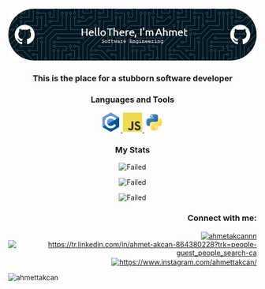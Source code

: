 <p align="center">
  <img
    src="https://github.com/ahmettakcan/ahmettakcan/blob/main/img/github-header-image%20(1).png"
    alt="Failed"
  />
</p>

<h3 align="center"> This is the place for a stubborn software developer </h3>

<h3 align="center">Languages and Tools</h3>
<p align="center"> <a href="https://www.cprogramming.com/" target="_blank" rel="noreferrer"> <img src="https://raw.githubusercontent.com/devicons/devicon/master/icons/c/c-original.svg" alt="c" width="40" height="40"/> </a> <a href="https://developer.mozilla.org/en-US/docs/Web/JavaScript" target="_blank" rel="noreferrer"> <img src="https://raw.githubusercontent.com/devicons/devicon/master/icons/javascript/javascript-original.svg" alt="javascript" width="40" height="40"/> </a> <a href="https://www.python.org" target="_blank" rel="noreferrer"> <img src="https://raw.githubusercontent.com/devicons/devicon/master/icons/python/python-original.svg" alt="python" width="40" height="40"/> </a> </p>

<h3 align="center">My Stats</h3>

<p align="center">
  <img
    src="http://github-readme-streak-stats.herokuapp.com?user=ahmettakcan&theme=gotham&hide_border=true&date_format=%5BY%20%5DM%20j)"
    alt="Failed"
  />
</p>

<p align="center">
  <img
    src="https://github-readme-stats.vercel.app/api?username=ahmettakcan&theme=gotham&hide_border=true"
    alt="Failed"
  />
</p>

<p align="center">
  <img
    src="https://github-readme-stats.vercel.app/api/top-langs?username=ahmettakcan&show_icons=true&theme=gotham&layout=compact&count_private=true&hide_border=true"
    alt="Failed"
  />
</p>

<h3 align="right">Connect with me:</h3>
<p align="right">
<a href="https://twitter.com/ahmetakcannn" target="blank"><img align="center" src="https://raw.githubusercontent.com/rahuldkjain/github-profile-readme-generator/master/src/images/icons/Social/twitter.svg" alt="ahmetakcannn" height="30" width="40" /></a>
<a href="https://tr.linkedin.com/in/ahmet-akcan-864380228?trk=people-guest_people_search-ca" target="blank"><img align="center" src="https://raw.githubusercontent.com/rahuldkjain/github-profile-readme-generator/master/src/images/icons/Social/linked-in-alt.svg" alt="https://tr.linkedin.com/in/ahmet-akcan-864380228?trk=people-guest_people_search-ca" height="30" width="40" /></a>
<a href="https://www.instagram.com/ahmettakcan/" target="blank"><img align="center" src="https://raw.githubusercontent.com/rahuldkjain/github-profile-readme-generator/master/src/images/icons/Social/instagram.svg" alt="https://www.instagram.com/ahmettakcan/" height="30" width="40" /></a>
</p>

<p align="left"> <img src="https://komarev.com/ghpvc/?username=ahmettakcan&label=Profile%20views&color=0e75b6&style=flat" alt="ahmettakcan" /> </p>
